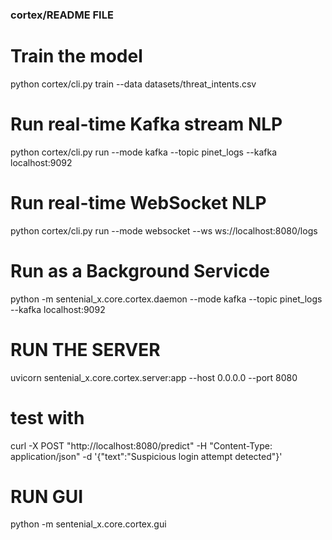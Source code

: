 ### cortex/README FILE

# Train the model
python cortex/cli.py train --data datasets/threat_intents.csv

# Run real-time Kafka stream NLP
python cortex/cli.py run --mode kafka --topic pinet_logs --kafka localhost:9092

# Run real-time WebSocket NLP
python cortex/cli.py run --mode websocket --ws ws://localhost:8080/logs

# Run as a Background Servicde #
python -m sentenial_x.core.cortex.daemon --mode kafka --topic pinet_logs --kafka localhost:9092

# RUN THE SERVER #
uvicorn sentenial_x.core.cortex.server:app --host 0.0.0.0 --port 8080
# test with
curl -X POST "http://localhost:8080/predict" -H "Content-Type: application/json" -d '{"text":"Suspicious login attempt detected"}'

# RUN GUI #
python -m sentenial_x.core.cortex.gui

